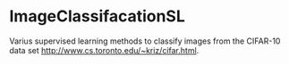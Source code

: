 # ImageClassifacationSL

Varius supervised learning methods to classify images from the CIFAR-10 data set http://www.cs.toronto.edu/~kriz/cifar.html.
